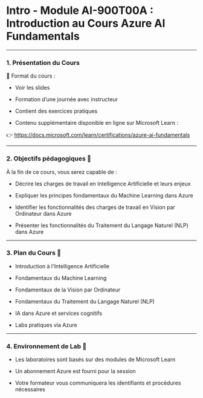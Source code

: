 # Intro - Module AI-900T00A : Introduction au Cours Azure AI Fundamentals

---
### 1. Présentation du Cours
🧾 Format du cours :

- Voir les slides 

- Formation d’une journée avec instructeur

- Contient des exercices pratiques

- Contenu supplémentaire disponible en ligne sur Microsoft Learn :

👉 https://docs.microsoft.com/learn/certifications/azure-ai-fundamentals

---
### 2. Objectifs pédagogiques 🎯

À la fin de ce cours, vous serez capable de :

- Décrire les charges de travail en Intelligence Artificielle et leurs enjeux

- Expliquer les principes fondamentaux du Machine Learning dans Azure

- Identifier les fonctionnalités des charges de travail en Vision par Ordinateur dans Azure

- Présenter les fonctionnalités du Traitement du Langage Naturel (NLP) dans Azure

---
### 3. Plan du Cours 📅

- Introduction à l'Intelligence Artificielle

- Fondamentaux du Machine Learning

- Fondamentaux de la Vision par Ordinateur

- Fondamentaux du Traitement du Langage Naturel (NLP)

- IA dans Azure et services cognitifs

- Labs pratiques via Azure

---
### 4. Environnement de Lab 🧪

- Les laboratoires sont basés sur des modules de Microsoft Learn

- Un abonnement Azure est fourni pour la session

- Votre formateur vous communiquera les identifiants et procédures nécessaires